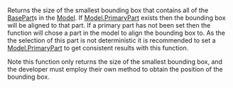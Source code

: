 Returns the size of the smallest bounding box that contains all of the [BasePart](https://developer.roblox.com/en-us/api-reference/class/BasePart)s in the [Model](https://developer.roblox.com/en-us/api-reference/class/Model). If [Model.PrimaryPart](https://developer.roblox.com/en-us/api-reference/property/Model/PrimaryPart) exists then the bounding box will be aligned to that part. If a primary part has not been set then the function will chose a part in the model to align the bounding box to. As the the selection of this part is not deterministic it is recommended to set a [Model.PrimaryPart](https://developer.roblox.com/en-us/api-reference/property/Model/PrimaryPart) to get consistent results with this function.

Note this function only returns the size of the smallest bounding box, and the developer must employ their own method to obtain the position of the bounding box.